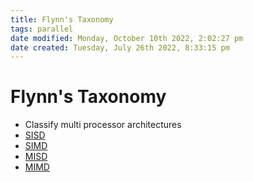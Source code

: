 ```yaml
---
title: Flynn's Taxonomy
tags: parallel 
date modified: Monday, October 10th 2022, 2:02:27 pm
date created: Tuesday, July 26th 2022, 8:33:15 pm
---
```


# Flynn's Taxonomy
- Classify multi processor architectures
- [SISD](SISD.md)
- [SIMD](SIMD.md)
- [MISD](MISD.md)
- [MIMD](MIMD.md)

